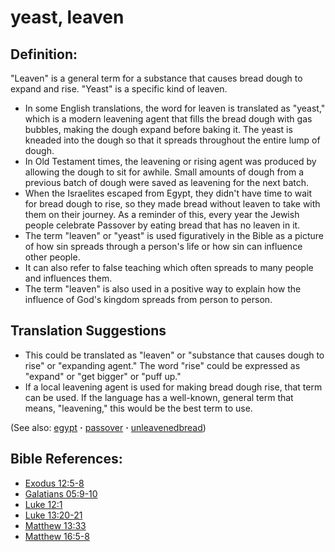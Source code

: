 # yeast, leaven #

## Definition: ##

"Leaven" is a general term for a substance that causes bread dough to expand and rise. "Yeast" is a specific kind of leaven.

* In some English translations, the word for leaven is translated as "yeast," which is a modern leavening agent that fills the bread dough with gas bubbles, making the dough expand before baking it. The yeast is kneaded into the dough so that it spreads throughout the entire lump of dough.
* In Old Testament times, the leavening or rising agent was produced by allowing the dough to sit for awhile. Small amounts of dough from a previous batch of dough were saved as leavening for the next batch.
* When the Israelites escaped from Egypt, they didn't have time to wait for bread dough to rise, so they made bread without leaven to take with them on their journey. As a reminder of this, every year the Jewish people celebrate Passover by eating bread that has no leaven in it.
* The term "leaven" or "yeast" is used figuratively in the Bible as a picture of how sin spreads through a person's life or how sin can influence other people.
* It can also refer to false teaching which often spreads to many people and influences them.
* The term "leaven" is also used in a positive way to explain how the influence of God's kingdom spreads from person to person.

## Translation Suggestions ##

* This could be translated as "leaven" or "substance that causes dough to rise" or "expanding agent." The word "rise" could be expressed as "expand" or "get bigger" or "puff up."
* If a local leavening agent is used for making bread dough rise, that term can be used. If the language has a well-known, general term that means, "leavening," this would be the best term to use.
  

(See also: [egypt](../other/egypt.md) **·** [passover](../kt/passover.md) **·** [unleavenedbread](../kt/unleavenedbread.md))

## Bible References: ##

 

* [Exodus 12:5-8](https://door43.org/en/bible/notes/exo/12/05)
* [Galatians 05:9-10](https://door43.org/en/bible/notes/gal/05/09)
* [Luke 12:1](https://door43.org/en/bible/notes/luk/12/01)
* [Luke 13:20-21](https://door43.org/en/bible/notes/luk/13/20)
* [Matthew 13:33](https://door43.org/en/bible/notes/mat/13/33)
* [Matthew 16:5-8](https://door43.org/en/bible/notes/mat/16/05)

